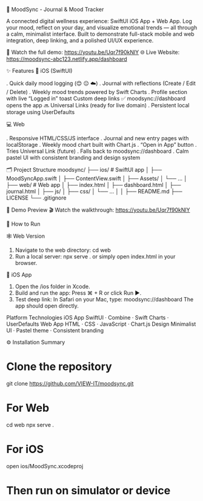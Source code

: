 🌙 MoodSync - Journal & Mood Tracker

A connected digital wellness experience: SwiftUI iOS App + Web App.
Log your mood, reflect on your day, and visualize emotional trends — all through a calm, minimalist interface.
Built to demonstrate full-stack mobile and web integration, deep linking, and a polished UI/UX experience.

🎥 Watch the full demo: https://youtu.be/Uqr7f90kNlY
🌐 Live Website: https://moodsync-abc123.netlify.app/dashboard

✨ Features
🧠 iOS (SwiftUI)

. Quick daily mood logging (😊 😐 ☁️)
. Journal with reflections (Create / Edit / Delete)
. Weekly mood trends powered by Swift Charts
. Profile section with live “Logged in” toast
Custom deep links
  ✅ moodsync://dashboard opens the app
  🔜 Universal Links (ready for live domain)
. Persistent local storage using UserDefaults

💻 Web

. Responsive HTML/CSS/JS interface
. Journal and new entry pages with localStorage
. Weekly mood chart built with Chart.js
. “Open in App” button
 . Tries Universal Link (future)
 . Falls back to moodsync://dashboard
. Calm pastel UI with consistent branding and design system

🗂 Project Structure
moodsync/
├── ios/                # SwiftUI app
│   ├── MoodSyncApp.swift
│   ├── ContentView.swift
│   ├── Assets/
│   └── ...
│
├── web/                # Web app
│   ├── index.html
│   ├── dashboard.html
│   ├── journal.html
│   ├── js/
│   ├── css/
│   └── ...
│
│
├── README.md
├── LICENSE
└── .gitignore

📸 Demo Preview
🎬 Watch the walkthrough: https://youtu.be/Uqr7f90kNlY

🚀 How to Run

🕸 Web Version
1. Navigate to the web directory:
  cd web
2. Run a local server:
  npx serve .
  or simply open index.html in your browser.

📱 iOS App
1. Open the /ios folder in Xcode.
2. Build and run the app:
  Press ⌘ + R or click Run ▶️.
3. Test deep link:
  In Safari on your Mac, type:
  moodsync://dashboard
  The app should open directly.

Platform	Technologies
iOS App	SwiftUI · Combine · Swift Charts · UserDefaults
Web App	HTML · CSS · JavaScript · Chart.js
Design	Minimalist UI · Pastel theme · Consistent branding

⚙️ Installation Summary
# Clone the repository
git clone https://github.com/VIEW-IT/moodsync.git

# For Web
cd web
npx serve .

# For iOS
open ios/MoodSync.xcodeproj
# Then run on simulator or device
